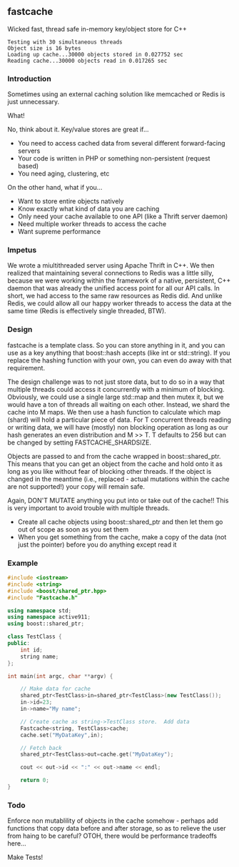## fastcache

Wicked fast, thread safe in-memory key/object store for C++

```
Testing with 30 simultaneous threads
Object size is 16 bytes
Loading up cache...30000 objects stored in 0.027752 sec
Reading cache...30000 objects read in 0.017265 sec
```

### Introduction

Sometimes using an external caching solution like memcached or Redis is just unnecessary. 

What!

No, think about it.  Key/value stores are great if...

- You need to access cached data from several different forward-facing servers
- Your code is written in PHP or something non-persistent (request based)
- You need aging, clustering, etc

On the other hand, what if you...

- Want to store entire objects natively
- Know exactly what kind of data you are caching
- Only need your cache available to one API (like a Thrift server daemon)
- Need multiple worker threads to access the cache
- Want supreme performance


### Impetus

We wrote a miultithreaded server using Apache Thrift in C++.  We then realized that maintaining several connections to Redis was a little silly, because we were working within the framework of a native, persistent, C++ daemon that was already the unified access point for all our API calls.  In short, we had access to the same raw resources as Redis did.  And unlike Redis, we could allow all our happy worker threads to access the data at the same time (Redis is effectively single threaded, BTW).


### Design

fastcache is a template class.  So you can store anything in it, and you can use as a key anything that boost::hash accepts (like int or std::string).  If you replace the hashing function with your own, you can even do away with that requirement.

The design challenge was to not just store data, but to do so in a way that multiple threads could access it concurrently with a minimum of blocking.  Obviously, we could use a single large std::map and then mutex it, but we would have a ton of threads all waiting on each other.  Instead, we shard the cache into M maps.  We then use a hash function to calculate which map (shard) will hold a particular piece of data.  For T concurrent threads reading or writing data, we will have (mostly) non blocking operation as long as our hash generates an even distribution and M >> T.  T defaults to 256 but can be changed by setting FASTCACHE_SHARDSIZE.

Objects are passed to and from the cache wrapped in boost::shared_ptr.  This means that you can get an object from the cache and hold onto it as long as you like without fear of blocking other threads.  If the object is changed in the meantime (i.e., replaced - actual mutations within the cache are not supported!) your copy will remain safe.

Again, DON'T MUTATE anything you put into or take out of the cache!! This is very important to avoid trouble with multiple threads.  
- Create all cache objects using boost::shared_ptr and then let them go out of scope as soon as you set them
- When you get something from the cache, make a copy of the data (not just the pointer) before you do anything except read it

### Example

```cpp
#include <iostream>
#include <string>
#include <boost/shared_ptr.hpp>
#include "Fastcache.h"

using namespace std;
using namespace active911;
using boost::shared_ptr;

class TestClass {
public:
	int id;
	string name;
};

int main(int argc, char **argv) {

	// Make data for cache
	shared_ptr<TestClass>in=shared_ptr<TestClass>(new TestClass());
	in->id=23;
	in->name="My name";

	// Create cache as string->TestClass store.  Add data
	Fastcache<string, TestClass>cache;
	cache.set("MyDataKey",in);

	// Fetch back
	shared_ptr<TestClass>out=cache.get("MyDataKey");

	cout << out->id << ":" << out->name << endl;

	return 0;
}
```

### Todo

Enforce non mutablility of objects in the cache somehow - perhaps add functions that copy data before and after storage, so as to relieve the user from haing to be careful? OTOH, there would be performance tradeoffs here...

Make Tests!
